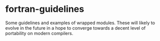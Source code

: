 # fortran-guidelines
Some guidelines and examples of wrapped modules. These will likely to evolve in the future in a hope to converge towards a decent level of portability on modern compilers.
